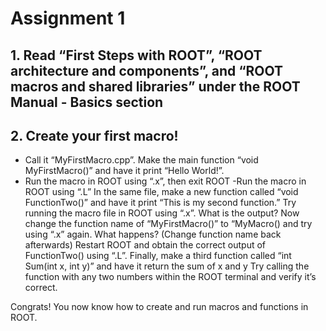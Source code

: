 # Assignment 1
## 1. Read “First Steps with ROOT”, “ROOT architecture and components”, and “ROOT macros and shared libraries” under the ROOT Manual - Basics section

## 2. Create your first macro! 
  - Call it “MyFirstMacro.cpp”. Make the main function “void MyFirstMacro()” and have it print “Hello World!”.
  - Run the macro in ROOT using “.x”, then exit ROOT
  -Run the macro in ROOT using “.L”
In the same file, make a new function called “void FunctionTwo()” and have it print “This is my second function.”
Try running the macro file in ROOT using “.x”. What is the output?
Now change the function name of “MyFirstMacro()” to “MyMacro() and try using “.x” again. What happens? (Change function name back afterwards)
Restart ROOT and obtain the correct output of FunctionTwo() using “.L”.
Finally, make a third function called “int Sum(int x, int y)” and have it return the sum of x and y
Try calling the function with any two numbers within the ROOT terminal and verify it’s correct. 

Congrats! You now know how to create and run macros and functions in ROOT.
